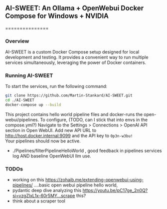 ## AI-SWEET: An Ollama + OpenWebui Docker Compose for Windows + NVIDIA 
===============

### Overview

AI-SWEET is a custom Docker Compose setup designed for local development and testing. It provides a convenient way to run multiple services simultaneously, leveraging the power of Docker containers.

### Running AI-SWEET

To start the services, run the following command:
```bash
git clone https://github.com/Martin-Stankard/AI-SWEET.git
cd ./AI-SWEET
docker-compose up --build
```

This project contains hello world pipeline files and docker-runs the open-webui/pipelines. 
To configure, (TODO, can I stick that into envs in the compose.yml?) 
Navigate to the Settings > Connections > OpenAI API section in Open WebUI.
Add new API URL to http://host.docker.internal:9099 and the API key to  ```0p3n-w3bu!```  
Your pipelines should now be active.
* ./Pipelines/filterPipelineHelloWorld , good feedback in pipelines services log AND baseline OpenWebUI llm use.


### TODOs
* working on this https://zohaib.me/extending-openwebui-using-pipelines/ ....basic open webui pipeline hello world,
* pydantic deep dive analyzing this https://youtu.be/pC17ge_2n0Q?si=vzgZlxL1x-60r5MY...scrape this?
* think about a scraper tool


